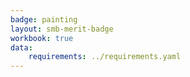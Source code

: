 ```yaml
---
badge: painting
layout: smb-merit-badge
workbook: true
data:
    requirements: ../requirements.yaml
---
```

